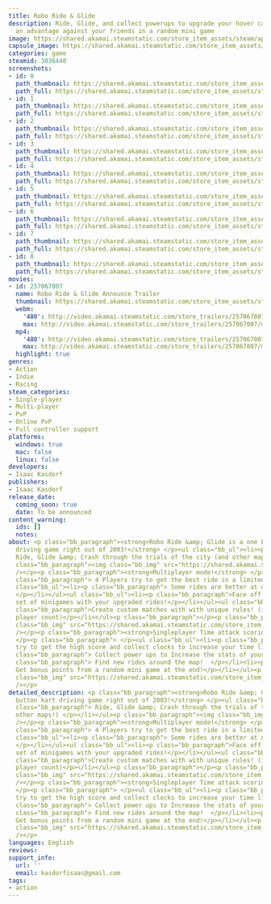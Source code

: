 ```yaml
---
title: Robo Ride & Glide
description: Ride, Glide, and collect powerups to upgrade your hover car, and gain
  an advantage against your friends in a random mini game
image: https://shared.akamai.steamstatic.com/store_item_assets/steam/apps/3036440/header.jpg?t=1732860148
capsule_image: https://shared.akamai.steamstatic.com/store_item_assets/steam/apps/3036440/9137d066c04b5386acbcb41275b6d1495acd38bd/capsule_231x87.jpg?t=1732860148
categories: game
steamid: 3036440
screenshots:
- id: 0
  path_thumbnail: https://shared.akamai.steamstatic.com/store_item_assets/steam/apps/3036440/ss_4bf9213d69f53517ce030f5f223e07b86b5ca3ac.600x338.jpg?t=1732860148
  path_full: https://shared.akamai.steamstatic.com/store_item_assets/steam/apps/3036440/ss_4bf9213d69f53517ce030f5f223e07b86b5ca3ac.1920x1080.jpg?t=1732860148
- id: 1
  path_thumbnail: https://shared.akamai.steamstatic.com/store_item_assets/steam/apps/3036440/ss_bf3408f48dcec7c19665d83f91019be4c00cde05.600x338.jpg?t=1732860148
  path_full: https://shared.akamai.steamstatic.com/store_item_assets/steam/apps/3036440/ss_bf3408f48dcec7c19665d83f91019be4c00cde05.1920x1080.jpg?t=1732860148
- id: 2
  path_thumbnail: https://shared.akamai.steamstatic.com/store_item_assets/steam/apps/3036440/ss_9229e9a1fde91ea4b313912fdb3e898c46589a8c.600x338.jpg?t=1732860148
  path_full: https://shared.akamai.steamstatic.com/store_item_assets/steam/apps/3036440/ss_9229e9a1fde91ea4b313912fdb3e898c46589a8c.1920x1080.jpg?t=1732860148
- id: 3
  path_thumbnail: https://shared.akamai.steamstatic.com/store_item_assets/steam/apps/3036440/ss_81e9397e574b0fbb1b6f117d02909002dff1e6d4.600x338.jpg?t=1732860148
  path_full: https://shared.akamai.steamstatic.com/store_item_assets/steam/apps/3036440/ss_81e9397e574b0fbb1b6f117d02909002dff1e6d4.1920x1080.jpg?t=1732860148
- id: 4
  path_thumbnail: https://shared.akamai.steamstatic.com/store_item_assets/steam/apps/3036440/ss_38c5e43b6c37438161fa3f9217c12b1e0dbb8a41.600x338.jpg?t=1732860148
  path_full: https://shared.akamai.steamstatic.com/store_item_assets/steam/apps/3036440/ss_38c5e43b6c37438161fa3f9217c12b1e0dbb8a41.1920x1080.jpg?t=1732860148
- id: 5
  path_thumbnail: https://shared.akamai.steamstatic.com/store_item_assets/steam/apps/3036440/ss_f4f04e90fcfd729092a74dc1d2fe8471d6673a0d.600x338.jpg?t=1732860148
  path_full: https://shared.akamai.steamstatic.com/store_item_assets/steam/apps/3036440/ss_f4f04e90fcfd729092a74dc1d2fe8471d6673a0d.1920x1080.jpg?t=1732860148
- id: 6
  path_thumbnail: https://shared.akamai.steamstatic.com/store_item_assets/steam/apps/3036440/ss_3380f9808b64783ed4ad11adea7128edb5e7476b.600x338.jpg?t=1732860148
  path_full: https://shared.akamai.steamstatic.com/store_item_assets/steam/apps/3036440/ss_3380f9808b64783ed4ad11adea7128edb5e7476b.1920x1080.jpg?t=1732860148
- id: 7
  path_thumbnail: https://shared.akamai.steamstatic.com/store_item_assets/steam/apps/3036440/ss_a5009d210d16f554be09f2a415792c488e406a8d.600x338.jpg?t=1732860148
  path_full: https://shared.akamai.steamstatic.com/store_item_assets/steam/apps/3036440/ss_a5009d210d16f554be09f2a415792c488e406a8d.1920x1080.jpg?t=1732860148
- id: 8
  path_thumbnail: https://shared.akamai.steamstatic.com/store_item_assets/steam/apps/3036440/ss_cdb388903e8af3b18c6f3d23a466f5cc9a0a58b5.600x338.jpg?t=1732860148
  path_full: https://shared.akamai.steamstatic.com/store_item_assets/steam/apps/3036440/ss_cdb388903e8af3b18c6f3d23a466f5cc9a0a58b5.1920x1080.jpg?t=1732860148
movies:
- id: 257067007
  name: Robo Ride & Glide Announce Trailer
  thumbnail: https://shared.akamai.steamstatic.com/store_item_assets/steam/apps/257067007/bf5002eba1a0e3e21169bccb56b1530a7d30b835/movie_600x337.jpg?t=1729817094
  webm:
    '480': http://video.akamai.steamstatic.com/store_trailers/257067007/movie480_vp9.webm?t=1729817094
    max: http://video.akamai.steamstatic.com/store_trailers/257067007/movie_max_vp9.webm?t=1729817094
  mp4:
    '480': http://video.akamai.steamstatic.com/store_trailers/257067007/movie480.mp4?t=1729817094
    max: http://video.akamai.steamstatic.com/store_trailers/257067007/movie_max.mp4?t=1729817094
  highlight: true
genres:
- Action
- Indie
- Racing
steam_categories:
- Single-player
- Multi-player
- PvP
- Online PvP
- Full controller support
platforms:
  windows: true
  mac: false
  linux: false
developers:
- Isaac Kasdorf
publishers:
- Isaac Kasdorf
release_date:
  coming_soon: true
  date: To be announced
content_warning:
  ids: []
  notes:
about: <p class="bb_paragraph"><strong>Robo Ride &amp; Glide is a one button kart
  driving game right out of 2003!</strong> </p><ul class="bb_ul"><li><p class="bb_paragraph">
  Ride, Glide &amp; Crash through the trials of the city (and other maps!) </p></li></ul><p
  class="bb_paragraph"><img class="bb_img" src="https://shared.akamai.steamstatic.com/store_item_assets/steam/apps/3036440/extras/2024-05-30_01-09-12_Trim-ezgif.com-optimize.gif?t=1732860148"
  /></p><p class="bb_paragraph"><strong>Multiplayer mode!</strong> </p><ul class="bb_ul"><li><p
  class="bb_paragraph"> 4 Players try to get the best ride in a limited time! </p></li></ul><ul
  class="bb_ul"><li><p class="bb_paragraph"> Some rides are better at different stats!
  </p></li></ul><ul class="bb_ul"><li><p class="bb_paragraph">Face off in a random
  set of minigames with your upgraded rides!</p></li></ul><ul class="bb_ul"><li><p
  class="bb_paragraph">Create custom matches with with unique rules! (including increased
  player count)</p></li></ul><p class="bb_paragraph"></p><p class="bb_paragraph"><img
  class="bb_img" src="https://shared.akamai.steamstatic.com/store_item_assets/steam/apps/3036440/extras/2024-07-13_12-47-22_Trim-ezgif.com-cut.gif?t=1732860148"
  /></p><p class="bb_paragraph"><strong>Singleplayer Time attack scoring mode!</strong>
  </p><p class="bb_paragraph"> </p><ul class="bb_ul"><li><p class="bb_paragraph">
  try to get the high score and collect clocks to increase your time limit! </p></li><li><p
  class="bb_paragraph"> Collect power ups to Increase the stats of your ride!</p></li><li><p
  class="bb_paragraph"> Find new rides around the map!  </p></li><li><p class="bb_paragraph">
  Get bonus points from a random mini game at the end!</p></li></ul><p class="bb_paragraph"><img
  class="bb_img" src="https://shared.akamai.steamstatic.com/store_item_assets/steam/apps/3036440/extras/2024-07-13_12-29-06_Trim-ezgif.com-optimize.gif?t=1732860148"
  /></p>
detailed_description: <p class="bb_paragraph"><strong>Robo Ride &amp; Glide is a one
  button kart driving game right out of 2003!</strong> </p><ul class="bb_ul"><li><p
  class="bb_paragraph"> Ride, Glide &amp; Crash through the trials of the city (and
  other maps!) </p></li></ul><p class="bb_paragraph"><img class="bb_img" src="https://shared.akamai.steamstatic.com/store_item_assets/steam/apps/3036440/extras/2024-05-30_01-09-12_Trim-ezgif.com-optimize.gif?t=1732860148"
  /></p><p class="bb_paragraph"><strong>Multiplayer mode!</strong> </p><ul class="bb_ul"><li><p
  class="bb_paragraph"> 4 Players try to get the best ride in a limited time! </p></li></ul><ul
  class="bb_ul"><li><p class="bb_paragraph"> Some rides are better at different stats!
  </p></li></ul><ul class="bb_ul"><li><p class="bb_paragraph">Face off in a random
  set of minigames with your upgraded rides!</p></li></ul><ul class="bb_ul"><li><p
  class="bb_paragraph">Create custom matches with with unique rules! (including increased
  player count)</p></li></ul><p class="bb_paragraph"></p><p class="bb_paragraph"><img
  class="bb_img" src="https://shared.akamai.steamstatic.com/store_item_assets/steam/apps/3036440/extras/2024-07-13_12-47-22_Trim-ezgif.com-cut.gif?t=1732860148"
  /></p><p class="bb_paragraph"><strong>Singleplayer Time attack scoring mode!</strong>
  </p><p class="bb_paragraph"> </p><ul class="bb_ul"><li><p class="bb_paragraph">
  try to get the high score and collect clocks to increase your time limit! </p></li><li><p
  class="bb_paragraph"> Collect power ups to Increase the stats of your ride!</p></li><li><p
  class="bb_paragraph"> Find new rides around the map!  </p></li><li><p class="bb_paragraph">
  Get bonus points from a random mini game at the end!</p></li></ul><p class="bb_paragraph"><img
  class="bb_img" src="https://shared.akamai.steamstatic.com/store_item_assets/steam/apps/3036440/extras/2024-07-13_12-29-06_Trim-ezgif.com-optimize.gif?t=1732860148"
  /></p>
languages: English
reviews:
support_info:
  url: ''
  email: kasdorfisaac@gmail.com
tags:
- action
---
```


